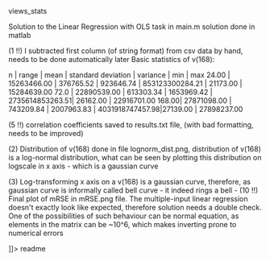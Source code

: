 <snippet>
  <content><![CDATA[
# ${1:Project Name}

# views_stats

Solution to the Linear Regression with OLS task in main.m
solution done in matlab

(1 !!) I subtracted first column (of string format) from csv data by hand, needs to be done automatically later
    Basic statistics of v(168):
    
  n     | range       | mean      | standard deviation  | variance        | min      |  max
  24.00 | 15263466.00 | 376765.52 | 923646.74           | 853123300284.21 | 21173.00 | 15284639.00
  72.0  | 22890539.00 | 613303.34 | 1653969.42          | 2735614853263.51| 26162.00 | 22916701.00
  168.00| 27871098.00 | 743209.84 | 2007963.83          | 4031918747457.98|27139.00  | 27898237.00
  
(5 !!) correlation coefficients saved to results.txt file, (with bad formatting, needs to be improved)
  
(2)	Distribution of v(168) done in file lognorm_dist.png, distribution of v(168) is a log-normal distribution, what can be seen by plotting
	this distribution on logscale in x axis - which is a gaussian curve
	
(3) Log-transforming x axis on a v(168) is a gaussian curve, therefore, as gaussian curve is informally called bell curve 
	- it indeed rings a bell
	- 
(10 !!) Final plot of mRSE in mRSE.png file. The multiple-input linear regression doesn't exactly look like expected,
	 therefore solution needs a double check. One of the possibilities of such behaviour can be normal equation,
	as elements in the matrix can be ~10^6, which makes inverting prone to numerical errors 
    
]]></content>
  <tabTrigger>readme</tabTrigger>
</snippet>
